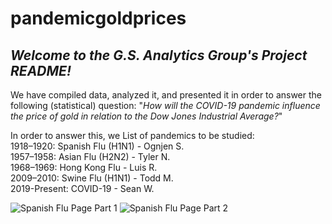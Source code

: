 # pandemicgoldprices
## ***Welcome to the G.S. Analytics Group's Project README!***  
We have compiled data, analyzed it, and presented it in order to answer the following (statistical) question: "*How will the COVID-19 pandemic influence the price of gold in relation to the Dow Jones Industrial Average?*"  

In order to answer this, we 
List of pandemics to be studied:  
1918–1920: Spanish Flu (H1N1) - Ognjen S.  
1957–1958: Asian Flu (H2N2) - Tyler N.  
1968–1969: Hong Kong Flu - Luis R.  
2009–2010: Swine Flu (H1N1) - Todd M.  
2019-Present: COVID-19 - Sean W.

![Spanish Flu Page Part 1](https://github.com/ognjenstrbanovic/pandemicgoldprices/blob/master/Ognjen%20Strbanovic/Spanish%20Flu%20Page%201:2.jpg?raw=true)
![Spanish Flu Page Part 2](https://github.com/ognjenstrbanovic/pandemicgoldprices/blob/master/Ognjen%20Strbanovic/Spanish%20Flu%20Page%202:2.jpg?raw=true)
